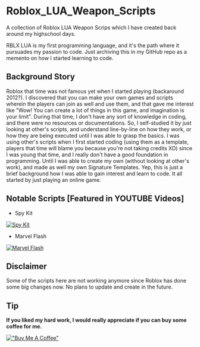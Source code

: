 # Roblox_LUA_Weapon_Scripts
A collection of Roblox LUA Weapon Scrips which I have created back around my highschool days.

RBLX LUA is my first programming language, and it's the path where it pursuades my passion to code. Just archiving this in my GitHub repo as a memento on how I started learning to code.

## Background Story
Roblox that time was not famous yet when I started playing (backaround 2012?). I discovered that you can make your own games and scripts wherein the players can join as well and use them, and that gave me interest like "Wow! You can create a lot of things in this game, and imagination is your limit". During that time, I don't have any sort of knowledge in coding, and there were no resources or documentations. So, I self-studied it by just looking at other's scripts, and understand line-by-line on how they work, or how they are being executed until I was able to grasp the basics. I was using other's scripts when I first started coding (using them as a template, players that time will blame you because you're not taking credits XD) since I was young that time, and I really don't have a good foundation in programming. Until I was able to create my own (without looking at other's work), and made as well my own Signature Templates. Yep, this is just a brief background how I was able to gain interest and learn to code. It all started by just playing an online game.

## Notable Scripts [Featured in YOUTUBE Videos]

* Spy Kit

[![Spy Kit](https://i.ytimg.com/vi/-P2SNnPOb1E/hq720.jpg?sqp=-oaymwEcCOgCEMoBSFXyq4qpAw4IARUAAIhCGAFwAcABBg==&rs=AOn4CLBJ7-lM08QPTe2BmpvaILiLflzTuA)](https://www.youtube.com/watch?v=-P2SNnPOb1E&pp=ygUKbHVpc3BhbWJpZA%3D%3D)

* Marvel Flash

[![Marvel Flash](https://i.ytimg.com/vi/NPWESVFVqJc/hq720.jpg?sqp=-oaymwEcCOgCEMoBSFXyq4qpAw4IARUAAIhCGAFwAcABBg==&rs=AOn4CLAjB4XzfnZQ3z_aOyb4_8O4xt__cw)](https://www.youtube.com/watch?v=NPWESVFVqJc)

## Disclaimer
Some of the scripts here are not working anymore since Roblox has done some big changes now. No plans to update and create in the future.

## Tip
**If you liked my hard work, I would really appreciate if you can buy some coffee for me.**

[!["Buy Me A Coffee"](https://www.buymeacoffee.com/assets/img/custom_images/orange_img.png)](https://www.buymeacoffee.com/frosteen)